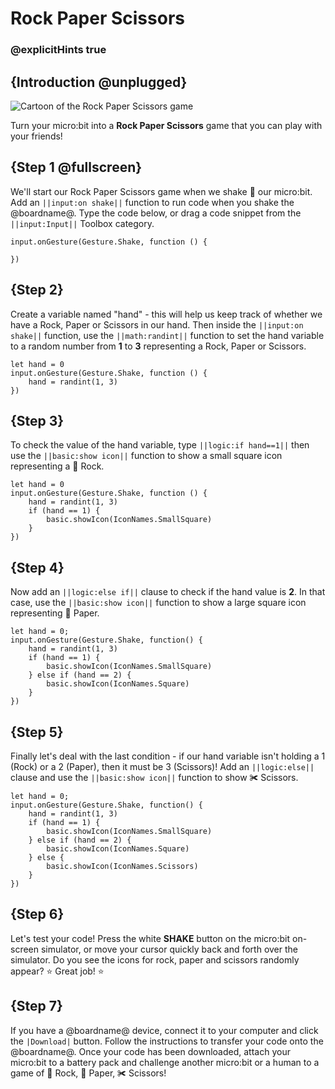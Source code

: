 # Rock Paper Scissors

### @explicitHints true

## {Introduction @unplugged}

![Cartoon of the Rock Paper Scissors game](/static/mb/projects/a4-motion.png)

Turn your micro:bit into a **Rock Paper Scissors** game that you can play with your friends!

## {Step 1 @fullscreen}

We'll start our Rock Paper Scissors game when we shake 👋 our micro:bit. Add an ``||input:on shake||`` function to run code when you shake the @boardname@. Type the code below, or drag a code snippet from the ``||input:Input||`` Toolbox category.

```spy
input.onGesture(Gesture.Shake, function () {

})
```

## {Step 2}

Create a variable named "hand" - this will help us keep track of whether we have a Rock, Paper or Scissors in our hand. Then inside the ``||input:on shake||`` function, use the ``||math:randint||`` function to set the hand variable to a random number from **1** to **3** representing a Rock, Paper or Scissors.

```spy
let hand = 0
input.onGesture(Gesture.Shake, function () {
    hand = randint(1, 3)
})
```

## {Step 3}

To check the value of the hand variable, type ``||logic:if hand==1||`` then use the ``||basic:show icon||`` function to show a small square icon representing a 💎 Rock.

```spy
let hand = 0
input.onGesture(Gesture.Shake, function () {
    hand = randint(1, 3)
    if (hand == 1) {
        basic.showIcon(IconNames.SmallSquare)
    }
})
```

## {Step 4}

Now add an ``||logic:else if||`` clause to check if the hand value is **2**. In that case, use the ``||basic:show icon||`` function to show a large square icon representing 📃 Paper.

```spy
let hand = 0;
input.onGesture(Gesture.Shake, function() {
    hand = randint(1, 3)
    if (hand == 1) {
    	basic.showIcon(IconNames.SmallSquare)
    } else if (hand == 2) {
    	basic.showIcon(IconNames.Square)
    }
})
```

## {Step 5}

Finally let's deal with the last condition - if our hand variable isn't holding a 1 (Rock) or a 2 (Paper), then it must be 3 (Scissors)! Add an ``||logic:else||`` clause and use the ``||basic:show icon||`` function to show ✀ Scissors.

```spy
let hand = 0;
input.onGesture(Gesture.Shake, function() {
    hand = randint(1, 3)
    if (hand == 1) {
    	basic.showIcon(IconNames.SmallSquare)
    } else if (hand == 2) {
    	basic.showIcon(IconNames.Square)
    } else {
    	basic.showIcon(IconNames.Scissors)
    }
})
```

## {Step 6}

Let's test your code! Press the white **SHAKE** button on the micro:bit on-screen simulator, or move your cursor quickly back and forth over the simulator. Do you see the icons for rock, paper and scissors randomly appear?  ⭐ Great job! ⭐

## {Step 7}

If you have a @boardname@ device, connect it to your computer and click the ``|Download|`` button. Follow the instructions to transfer your code onto the @boardname@. Once your code has been downloaded, attach your micro:bit to a battery pack and challenge another micro:bit or a human to a game of 💎 Rock, 📃 Paper, ✀ Scissors!
